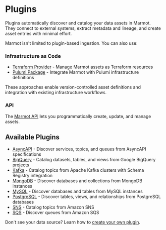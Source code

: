 # Plugins

Plugins automatically discover and catalog your data assets in Marmot. They connect to external systems, extract metadata and lineage, and create asset entries with minimal effort.

Marmot isn't limited to plugin-based ingestion. You can also use:

### Infrastructure as Code

- [Terraform Provider](/docs/populating/terraform) - Manage Marmot assets as Terraform resources
- [Pulumi Package](/docs/populating/pulumi) - Integrate Marmot with Pulumi infrastructure definitions

These approaches enable version-controlled asset definitions and integration with existing infrastructure workflows.

### API

The [Marmot API](/docs/populating/api) lets you programmatically create, update, and manage assets.

## Available Plugins

- [AsyncAPI](plugins/asyncapi) - Discover services, topics, and queues from AsyncAPI specifications
- [BigQuery](plugins/bigquery) - Catalog datasets, tables, and views from Google BigQuery projects
- [Kafka](plugins/kafka) - Catalog topics from Apache Kafka clusters with Schema Registry integration
- [MongoDB](plugins/mongodb) - Discover databases and collections from MongoDB instances
- [MySQL](plugins/mysql) - Discover databases and tables from MySQL instances
- [PostgreSQL](plugins/postgresql) - Discover tables, views, and relationships from PostgreSQL databases
- [SNS](plugins/sns) - Catalog topics from Amazon SNS
- [SQS](plugins/sqs) - Discover queues from Amazon SQS

Don't see your data source? Learn how to [create your own plugin](/docs/Develop/Creating%20a%20CLI%20Plugin).
